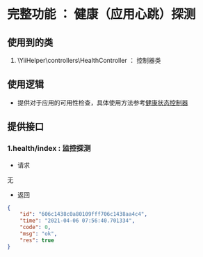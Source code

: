 
# 完整功能 ： 健康（应用心跳）探测

## 使用到的类
1. \YiiHelper\controllers\HealthController ： 控制器类


## 使用逻辑
- 提供对于应用的可用性检查，具体使用方法参考[健康状态控制器](../controllers/HealthController.md)

## 提供接口

### 1.health/index : 监控探测
- 请求

无

- 返回

```json
{
    "id": "606c1438c0a80109fff706c1438aa4c4",
    "time": "2021-04-06 07:56:40.701334",
    "code": 0,
    "msg": "ok",
    "res": true
}
```